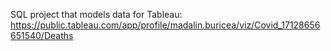 SQL project that models data for Tableau: https://public.tableau.com/app/profile/madalin.buricea/viz/Covid_17128656651540/Deaths
